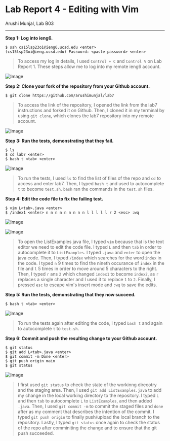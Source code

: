 # Lab Report 4 - Editing with Vim
Arushi Munjal, Lab B03

---

**Step 1: Log into ieng6.**

```
$ ssh cs15lsp23oi@ieng6.ucsd.edu <enter>
(cs15lsp23oi@ieng.ucsd.edu) Password: <paste password> <enter>
```

> To access my log in details, I used `Control + C` and `Control V` on Lab Report 1. These steps allow me to log into my remote ieng6 account.
 
![Image](https://github.com/arushimunjal/cse15l-lab-reports/assets/127368251/c7b10f25-76b7-423d-aa79-adc303599fe6)

  
**Step 2: Clone your fork of the repository from your Github account.**

```
$ git clone https://github.com/arushimunjal/lab7
```
> To access the link of the repository, I opened the link from the lab7 instructions and forked it on Github. Then, I cloned it in my terminal by using `git clone`, which clones the lab7 repository into my remote account.

![Image](https://github.com/arushimunjal/cse15l-lab-reports/assets/127368251/cd7d2d90-55a8-461e-91a7-9ce3af31d36e)


**Step 3: Run the tests, demonstrating that they fail.**

```
$ ls
$ cd lab7 <enter>
$ bash t <tab> <enter>
```
 
![Image](https://github.com/arushimunjal/cse15l-lab-reports/assets/127368251/e0acfa90-f495-4304-a660-6525aa0ee6eb)


> To run the tests, I used `ls` to find the list of files of the repo and `cd` to access and enter lab7. Then, I typed `bash t` and used <tab> to autocomplete `t` to become `test.sh`. `bash` ran the commands in the `test.sh` files.
  
**Step 4: Edit the code file to fix the failing test.**
 
```
$ vim L<tab>.java <enter>
$ /index1 <enter> n n n n n n n n n l l l l l r 2 <esc> :wq
```
 
![Image](https://github.com/arushimunjal/cse15l-lab-reports/assets/127368251/06b83078-297d-493a-98d7-edf5082dbfad)

![Image](https://github.com/arushimunjal/cse15l-lab-reports/assets/127368251/1707e604-9d39-4058-8231-69c0d1d62a0f)


> To open the ListExamples java file, I typed `vim` because that is the text editor we need to edit the code file. I typed `L` and then `tab` in order to autocomplete it to `ListExamples`. I typed `.java` and `enter` to open the java code. Then, I typed `/index` which searches for the word `index` in the code. I typed `n` 9 times to find the nineth occurance of `index` in the file and `l` 5 times in order to move around 5 characters to the right. Then, I typed `r` ans `2` which changed `index1` to become `index2`, as `r` replaces a single character and I used it to replace `1` to `2`. Finally, I pressed `esc` to escape vim's insert mode and `:wq` to save the edits.
  
**Step 5: Run the tests, demonstrating that they now succeed.**
 
```
$ bash t <tab> <enter>
```
 
![Image](https://github.com/arushimunjal/cse15l-lab-reports/assets/127368251/b58577f7-196a-4ce2-83b5-653aa907e1c7)


> To run the tests again after editing the code, I typed `bash t` and <tab> again to autocomplete `t` to `test.sh`.
  
**Step 6: Commit and push the resulting change to your Github account.**
 
```
$ git status
$ git add L<tab>.java <enter>
$ git commit -m Done <enter>
$ git push origin main
$ git status
```
 
![Image](https://github.com/arushimunjal/cse15l-lab-reports/assets/127368251/48f4b8a1-e3af-4383-a84b-4141ce201968)



> I first used `git status` to check the state of the workinng direcotry and the staging area. Then, I used `git add ListExamples.java` to add my change in the local working directory to the repository. I typed `L` and then `tab` to autocomplete `L` to `ListExamples`, and then added `.java`. Then, I used `git commit -m` to commit the staged files and `done` after as my comment that describes the intention of the commit. I typed `git push origin` to finally push/upload the local branch to the repository. Lastly, I typed `git status` once again to check the status of the repo after comminiting the change and to ensure that the git push succeeded.
